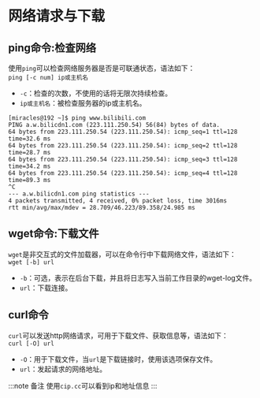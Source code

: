 # 网络请求与下载
## ping命令:检查网络
使用`ping`可以检查网络服务器是否是可联通状态，语法如下：  
`ping [-c num] ip或主机名`
- `-c`：检查的次数，不使用的话将无限次持续检查。
- `ip或主机名`：被检查服务器的ip或主机名。
```
[miracles@192 ~]$ ping www.bilibili.com
PING a.w.bilicdn1.com (223.111.250.54) 56(84) bytes of data.
64 bytes from 223.111.250.54 (223.111.250.54): icmp_seq=1 ttl=128 time=32.6 ms
64 bytes from 223.111.250.54 (223.111.250.54): icmp_seq=2 ttl=128 time=28.7 ms
64 bytes from 223.111.250.54 (223.111.250.54): icmp_seq=3 ttl=128 time=34.2 ms
64 bytes from 223.111.250.54 (223.111.250.54): icmp_seq=4 ttl=128 time=89.3 ms
^C
--- a.w.bilicdn1.com ping statistics ---
4 packets transmitted, 4 received, 0% packet loss, time 3016ms
rtt min/avg/max/mdev = 28.709/46.223/89.358/24.985 ms
```
## wget命令:下载文件
`wget`是非交互式的文件加载器，可以在命令行中下载网络文件，语法如下：  
`wget [-b] url`
- `-b`：可选，表示在后台下载，并且将日志写入当前工作目录的wget-log文件。
- `url`：下载连接。
## curl命令
`curl`可以发送http网络请求，可用于下载文件、获取信息等，语法如下：  
`curl [-O] url`
- `-O`：用于下载文件，当`url`是下载链接时，使用该选项保存文件。
- `url`：发起请求的网络地址。

:::note 备注
使用`cip.cc`可以看到ip和地址信息
:::